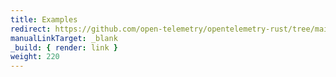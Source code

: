 ```yaml
---
title: Examples
redirect: https://github.com/open-telemetry/opentelemetry-rust/tree/main/examples
manualLinkTarget: _blank
_build: { render: link }
weight: 220
---
```

